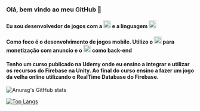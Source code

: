 ### Olá, bem vindo ao meu GitHub 👋
#### Eu sou desenvolvedor de jogos com a <img src='https://encrypted-tbn0.gstatic.com/images?q=tbn:ANd9GcT7VCcB9TMejqfARvf_flIXtyYnYRZTZ_Ax7LU-DAj-60og9_FYy9wCnJvRXdPq4307TYs&usqp=CAU' height='20'> e a linguagem <img src='https://cdn-icons-png.flaticon.com/512/6132/6132221.png' height='20'>
#### Como foco é o desenvolvimento de jogos mobile. Utilizo o <img src='https://iconape.com/wp-content/files/kl/63706/svg/google-admob.svg' height='20'> para monetização com anuncio e o <img src='https://services.google.com/fh/files/newsletters/firebase.png' height='20'> como back-end

#### Tenho um curso publicado na Udemy onde eu ensino a integrar e utilizar os recursos do Firebase na Unity. Ao final do curso ensino a fazer um jogo da velha online utilizando o RealTime Database do Firebase.

![Anurag's GitHub stats](https://github-readme-stats.vercel.app/api?username=JVictoe&show_icons=true&&theme=dracula)

[![Top Langs](https://github-readme-stats.vercel.app/api/top-langs/?username=JVictoe&layout=compact&&theme=dracula)](https://github.com/JVictoe/github-readme-stats)
          
<!--
**JVictoe/JVictoe** is a ✨ _special_ ✨ repository because its `README.md` (this file) appears on your GitHub profile.

Here are some ideas to get you started:

- 🔭 I’m currently working on ...
- 🌱 I’m currently learning ...
- 👯 I’m looking to collaborate on ...
- 🤔 I’m looking for help with ...
- 💬 Ask me about ...
- 📫 How to reach me: ...
- 😄 Pronouns: ...
- ⚡ Fun fact: ...
-->
